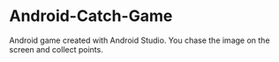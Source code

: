 # Android-Catch-Game
Android game created with Android Studio. You chase the image on the screen and collect points.
